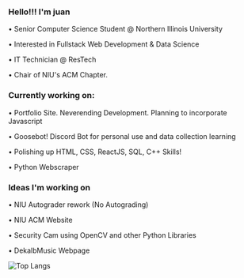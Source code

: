 ### Hello!!! I'm juan 
<p> • Senior Computer Science Student @ Northern Illinois University </p>
<p> • Interested in Fullstack Web Development & Data Science </p>
<p> • IT Technician @ ResTech </p>
<p> • Chair of NIU's ACM Chapter. </p>

### Currently working on: 
<p> • Portfolio Site. Neverending Development. Planning to incorporate Javascript </p>
<p> • Goosebot! Discord Bot for personal use and data collection learning </p>
<p> • Polishing up HTML, CSS, ReactJS, SQL, C++ Skills! </p>
<p> • Python Webscraper </p>

### Ideas I'm working on
<p> • NIU Autograder rework (No Autograding) </p>
<p> • NIU ACM Website </p>
<p> • Security Cam using OpenCV and other Python Libraries </p>
<p> • DekalbMusic Webpage </p>

![Top Langs](https://github-readme-stats.vercel.app/api/top-langs/?JuanLopez2004=JuanLopez2004&layout=compact)
